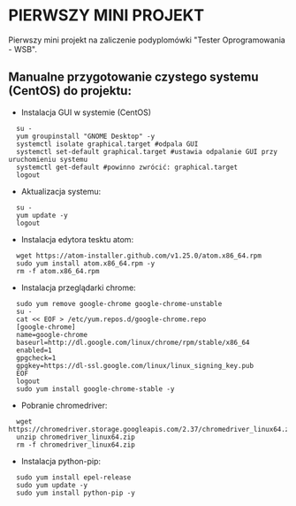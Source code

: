 # PIERWSZY MINI PROJEKT
Pierwszy mini projekt na zaliczenie podyplomówki "Tester Oprogramowania - WSB".

Manualne przygotowanie czystego systemu (CentOS) do projektu:
---
- Instalacja GUI w systemie (CentOS)

```
  su -
  yum groupinstall "GNOME Desktop" -y
  systemctl isolate graphical.target #odpala GUI
  systemctl set-default graphical.target #ustawia odpalanie GUI przy uruchomieniu systemu
  systemctl get-default #powinno zwrócić: graphical.target
  logout
```

- Aktualizacja systemu:

```
  su -
  yum update -y
  logout
```

- Instalacja edytora tesktu atom:

```
  wget https://atom-installer.github.com/v1.25.0/atom.x86_64.rpm
  sudo yum install atom.x86_64.rpm -y
  rm -f atom.x86_64.rpm
```

- Instalacja przeglądarki chrome:

```
  sudo yum remove google-chrome google-chrome-unstable
  su -
  cat << EOF > /etc/yum.repos.d/google-chrome.repo
  [google-chrome]
  name=google-chrome
  baseurl=http://dl.google.com/linux/chrome/rpm/stable/x86_64
  enabled=1
  gpgcheck=1
  gpgkey=https://dl-ssl.google.com/linux/linux_signing_key.pub
  EOF
  logout
  sudo yum install google-chrome-stable -y
```

- Pobranie chromedriver:

```
  wget https://chromedriver.storage.googleapis.com/2.37/chromedriver_linux64.zip
  unzip chromedriver_linux64.zip
  rm -f chromedriver_linux64.zip
```

- Instalacja python-pip:

```
  sudo yum install epel-release
  sudo yum update -y
  sudo yum install python-pip -y
```

